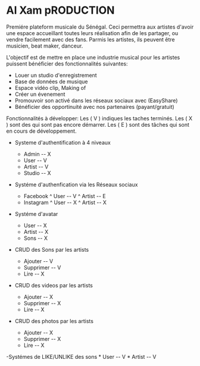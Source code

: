 # Al Xam pRODUCTION

Premiére plateform musicale du Sénégal.
Ceci permettra aux artistes d'avoir une espace accueillant toutes leurs réalisation afin de les partager, ou vendre facilement avec des fans. Parmis les artistes, ils peuvent être musicien, beat maker, danceur.

L'objectif est de mettre en place une industrie musical pour les artistes puissent bénéficier des fonctionnalités suivantes:

- Louer un studio d'enregistrement
- Base de données de musique
- Espace vidéo clip, Making of
- Créer un évenement
- Promouvoir son activé dans les réseaux sociaux avec (EasyShare)
- Bénéficier des opportinuité avec nos partenaires (payant/gratuit)

Fonctionnalités à développer:
Les ( V ) indiques les taches terminés.
Les ( X ) sont des qui sont pas encore démarrer.
Les ( E ) sont des tâches qui sont en cours de développement.

- Systeme d'authentification à 4 niveaux 
    * Admin -- X
    * User -- V
    * Artist -- V
    * Studio -- X

- Systéme d'authenfication via les Réseaux sociaux
    * Facebook 
        ^ User -- V
        ^ Artist -- E
    * Instagram
        ^ User -- X
        ^ Artist -- X

- Systéme d'avatar
    * User -- X
    * Artist -- X
    * Sons -- X

- CRUD des Sons par les artists
    * Ajouter -- V
    * Supprimer -- V
    * Lire -- X

- CRUD des videos par les artists
    * Ajouter -- X
    * Supprimer -- X
    * Lire -- X

- CRUD des photos par les artists
    * Ajouter -- X
    * Supprimer -- X
    * Lire -- X

-Systémes de LIKE/UNLIKE des sons
    * User -- V
    * Artist -- V
